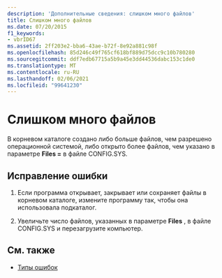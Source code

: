 ```yaml
---
description: 'Дополнительные сведения: слишком много файлов'
title: Слишком много файлов
ms.date: 07/20/2015
f1_keywords:
- vbrID67
ms.assetid: 2ff203e2-bba6-43ae-b72f-8e92a881c98f
ms.openlocfilehash: 85d246c49f765cf618bf889d75dcc9c10b780280
ms.sourcegitcommit: ddf7edb67715a5b9a45e3dd44536dabc153c1de0
ms.translationtype: MT
ms.contentlocale: ru-RU
ms.lasthandoff: 02/06/2021
ms.locfileid: "99641230"
---
```

# <a name="too-many-files"></a>Слишком много файлов

В корневом каталоге создано либо больше файлов, чем разрешено операционной системой, либо открыто более файлов, чем указано в параметре **Files =** в файле CONFIG.SYS.  
  
## <a name="to-correct-this-error"></a>Исправление ошибки  
  
1. Если программа открывает, закрывает или сохраняет файлы в корневом каталоге, измените программу так, чтобы она использовала подкаталог.  
  
2. Увеличьте число файлов, указанных в параметре **Files** , в файле CONFIG.SYS и перезагрузите компьютер.  
  
## <a name="see-also"></a>См. также

- [Типы ошибок](../../programming-guide/language-features/error-types.md)

